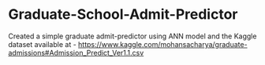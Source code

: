 # Graduate-School-Admit-Predictor

Created a simple graduate admit-predictor using ANN model and the Kaggle dataset available at - https://www.kaggle.com/mohansacharya/graduate-admissions#Admission_Predict_Ver1.1.csv
